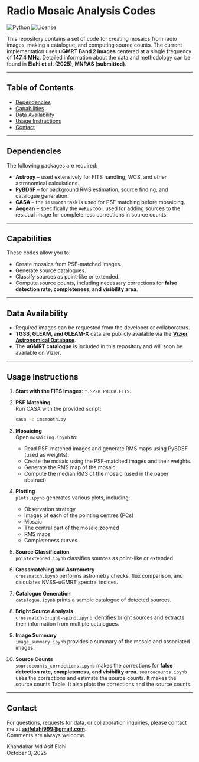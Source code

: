 # Radio Mosaic Analysis Codes

![Python](https://img.shields.io/badge/python-3.12%2B-blue) ![License](https://img.shields.io/badge/license-MIT-green)

This repository contains a set of code for creating mosaics from radio images, making a catalogue, and computing source counts. The current implementation uses **uGMRT Band 2 images** centered at a single frequency of **147.4 MHz**. Detailed information about the data and methodology can be found in **Elahi et al. (2025), MNRAS (submitted)**.

---

## Table of Contents
- [Dependencies](#dependencies)
- [Capabilities](#capabilities)
- [Data Availability](#data-availability)
- [Usage Instructions](#usage-instructions)
- [Contact](#contact)

---

## Dependencies

The following packages are required:

- **Astropy** – used extensively for FITS handling, WCS, and other astronomical calculations.  
- **PyBDSF** – for background RMS estimation, source finding, and catalogue generation.  
- **CASA** – the `imsmooth` task is used for PSF matching before mosaicing.  
- **Aegean** – specifically the `AeRes` tool, used for adding sources to the residual image for completeness corrections in source counts.  

---

## Capabilities

These codes allow you to:

- Create mosaics from PSF-matched images.  
- Generate source catalogues.  
- Classify sources as point-like or extended.  
- Compute source counts, including necessary corrections for **false detection rate, completeness, and visibility area**.  

---

## Data Availability

- Required images can be requested from the developer or collaborators.  
- **TGSS, GLEAM, and GLEAM-X** data are publicly available via the **[Vizier Astronomical Database](https://vizier.u-strasbg.fr/)**.  
- The **uGMRT catalogue** is included in this repository and will soon be available on Vizier.  

---

## Usage Instructions

1. **Start with the FITS images**: `*.SP2B.PBCOR.FITS`.  

2. **PSF Matching**  
   Run CASA with the provided script:  
   ```bash
   casa -c imsmooth.py
   ```

3. **Mosaicing**  
   Open `mosaicing.ipynb` to:  
   - Read PSF-matched images and generate RMS maps using PyBDSF (used as weights).  
   - Create the mosaic using the PSF-matched images and their weights.  
   - Generate the RMS map of the mosaic.  
   - Compute the median RMS of the mosaic (used in the paper abstract).  

4. **Plotting**  
   `plots.ipynb` generates various plots, including:  
   - Observation strategy  
   - Images of each of the pointing centres (PCs)  
   - Mosaic  
   - The central part of the mosaic zoomed   
   - RMS maps  
   - Completeness curves  

5. **Source Classification**  
   `pointextended.ipynb` classifies sources as point-like or extended.  

6. **Crossmatching and Astrometry**  
   `crossmatch.ipynb` performs astrometry checks, flux comparison, and calculates NVSS–uGMRT spectral indices.  

7. **Catalogue Generation**  
   `catalogue.ipynb` prints a sample catalogue of detected sources.  

8. **Bright Source Analysis**  
   `crossmatch-bright-spind.ipynb` identifies bright sources and extracts their information from multiple catalogues.  

9. **Image Summary**  
   `image_summary.ipynb` provides a summary of the mosaic and associated images.

10. **Source Counts**   
    `sourcecounts_corrections.ipynb` makes the corrections for **false detection rate, completeness, and visibility area**.
    `sourcecounts.ipynb` uses the corrections and estimate the source counts. It makes the source counts Table. It also plots the corrections and the source counts.


---

## Contact

For questions, requests for data, or collaboration inquiries, please contact me at **asifelahi999@gmail.com**.  
Comments are always welcome. 


Khandakar Md Asif Elahi  
October 3, 2025

